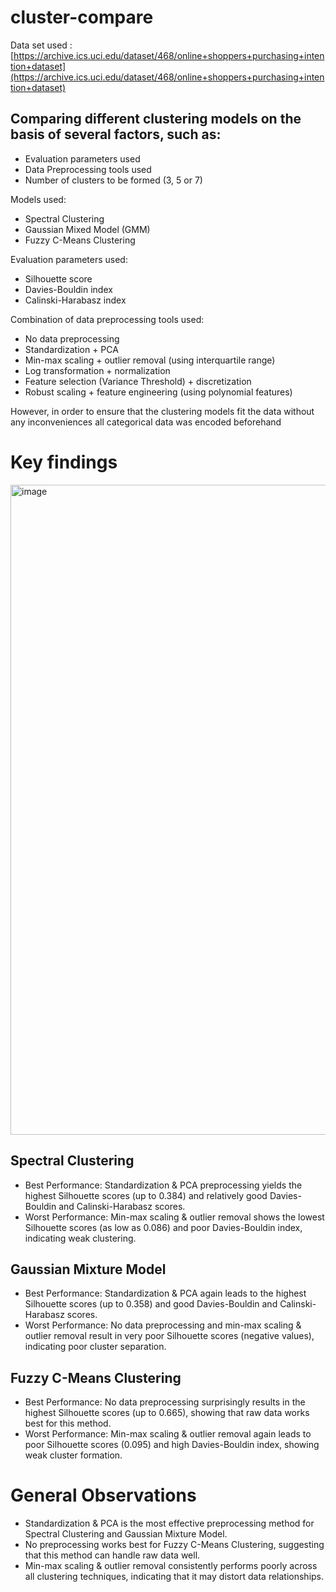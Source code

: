 # cluster-compare

Data set used : [https://archive.ics.uci.edu/dataset/468/online+shoppers+purchasing+intention+dataset](https://archive.ics.uci.edu/dataset/468/online+shoppers+purchasing+intention+dataset)

## Comparing different clustering models on the basis of several factors, such as: 
- Evaluation parameters used
- Data Preprocessing tools used
- Number of clusters to be formed (3, 5 or 7)

Models used:
- Spectral Clustering
- Gaussian Mixed Model (GMM)
- Fuzzy C-Means Clustering

Evaluation parameters used:
- Silhouette score
- Davies-Bouldin index
- Calinski-Harabasz index

Combination of data preprocessing tools used:
- No data preprocessing
- Standardization + PCA
- Min-max scaling + outlier removal (using interquartile range)
- Log transformation + normalization
- Feature selection (Variance Threshold) + discretization
- Robust scaling + feature engineering (using polynomial features)

However, in order to ensure that the clustering models fit the data without any inconveniences all categorical data was encoded beforehand

# Key findings 

<img width="1040" alt="image" src="https://github.com/user-attachments/assets/8ed9bfba-3fc0-4f61-b204-e78d259fc2af" />


## Spectral Clustering
- Best Performance: Standardization & PCA preprocessing yields the highest Silhouette scores (up to 0.384) and relatively good Davies-Bouldin and Calinski-Harabasz scores.
- Worst Performance: Min-max scaling & outlier removal shows the lowest Silhouette scores (as low as 0.086) and poor Davies-Bouldin index, indicating weak clustering.

## Gaussian Mixture Model
- Best Performance: Standardization & PCA again leads to the highest Silhouette scores (up to 0.358) and good Davies-Bouldin and Calinski-Harabasz scores.
- Worst Performance: No data preprocessing and min-max scaling & outlier removal result in very poor Silhouette scores (negative values), indicating poor cluster separation.

## Fuzzy C-Means Clustering
- Best Performance: No data preprocessing surprisingly results in the highest Silhouette scores (up to 0.665), showing that raw data works best for this method.
- Worst Performance: Min-max scaling & outlier removal again leads to poor Silhouette scores (0.095) and high Davies-Bouldin index, showing weak cluster formation.

# General Observations
- Standardization & PCA is the most effective preprocessing method for Spectral Clustering and Gaussian Mixture Model.
- No preprocessing works best for Fuzzy C-Means Clustering, suggesting that this method can handle raw data well.
- Min-max scaling & outlier removal consistently performs poorly across all clustering techniques, indicating that it may distort data relationships.


